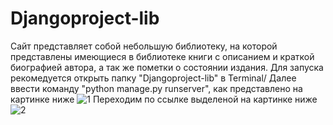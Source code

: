 # Djangoproject-lib
Сайт представляет собой небольшую библиотеку, на которой представлены имеющиеся в библиотеке книги с описанием и краткой биографией автора, а так же пометки о состоянии издания.
Для запуска рекомедуется открыть папку "Djangoproject-lib" в Terminal/
Далее ввести команду "python manage.py runserver", как представлено на картинке ниже
![1](https://user-images.githubusercontent.com/93647754/140063716-753f2aef-dbbe-4f49-a281-6e5ffa492ea4.png)
Переходим по ссылке выделеной на картинке ниже
![2](https://user-images.githubusercontent.com/93647754/140063732-f906a981-865d-43f6-8102-aec2fc6a3b1c.png)
